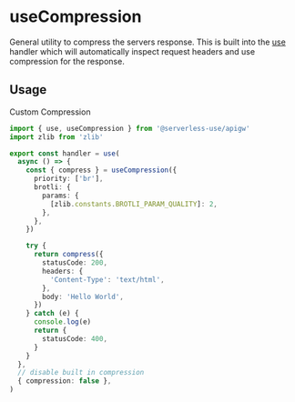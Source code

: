 # useCompression
General utility to compress the servers response. This is built into the [use](../use/) handler
which will automatically inspect request headers and use compression for the response.

## Usage

Custom Compression
```ts
import { use, useCompression } from '@serverless-use/apigw'
import zlib from 'zlib'

export const handler = use(
  async () => {
    const { compress } = useCompression({
      priority: ['br'],
      brotli: {
        params: {
          [zlib.constants.BROTLI_PARAM_QUALITY]: 2,
        },
      },
    })

    try {
      return compress({
        statusCode: 200,
        headers: {
          'Content-Type': 'text/html',
        },
        body: 'Hello World',
      })
    } catch (e) {
      console.log(e)
      return {
        statusCode: 400,
      }
    }
  },
  // disable built in compression
  { compression: false },
)
```
